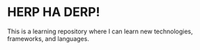 # HERP HA DERP!

This is a learning repository where I can learn new technologies, frameworks, and languages.